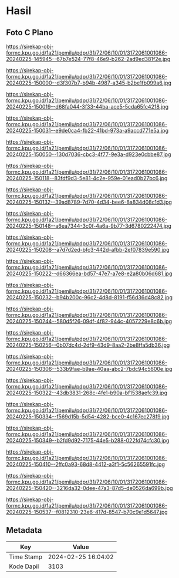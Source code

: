 # Hasil

## Foto C Plano

https://sirekap-obj-formc.kpu.go.id/1a21/pemilu/pdpr/31/72/06/10/01/3172061001086-20240225-145945--67b7e524-77f8-46e9-b262-2ad9ed381f2e.jpg

https://sirekap-obj-formc.kpu.go.id/1a21/pemilu/pdpr/31/72/06/10/01/3172061001086-20240225-150000--d3f307b7-b94b-4987-a345-b2be1fb099a6.jpg

https://sirekap-obj-formc.kpu.go.id/1a21/pemilu/pdpr/31/72/06/10/01/3172061001086-20240225-150019--d68fa044-3f33-44ba-ace5-5cda65fc4218.jpg

https://sirekap-obj-formc.kpu.go.id/1a21/pemilu/pdpr/31/72/06/10/01/3172061001086-20240225-150031--e9de0ca4-fb22-41bd-973a-a9accd771e5a.jpg

https://sirekap-obj-formc.kpu.go.id/1a21/pemilu/pdpr/31/72/06/10/01/3172061001086-20240225-150050--130d7036-cbc3-4f77-9e3a-d923e0cbbe87.jpg

https://sirekap-obj-formc.kpu.go.id/1a21/pemilu/pdpr/31/72/06/10/01/3172061001086-20240225-150118--83fdf9d3-5e81-4c2e-959e-01ead0b27bc6.jpg

https://sirekap-obj-formc.kpu.go.id/1a21/pemilu/pdpr/31/72/06/10/01/3172061001086-20240225-150132--39ad8789-7d70-4d34-bee6-8a834d08c1d3.jpg

https://sirekap-obj-formc.kpu.go.id/1a21/pemilu/pdpr/31/72/06/10/01/3172061001086-20240225-150148--a6ea7344-3c0f-4a6a-9b77-3d6780222474.jpg

https://sirekap-obj-formc.kpu.go.id/1a21/pemilu/pdpr/31/72/06/10/01/3172061001086-20240225-150208--a7d7d2ed-bfc3-442d-afbb-2ef07839e590.jpg

https://sirekap-obj-formc.kpu.go.id/1a21/pemilu/pdpr/31/72/06/10/01/3172061001086-20240225-150222--d66366ea-bd57-47e7-a7e8-e2a80b06d681.jpg

https://sirekap-obj-formc.kpu.go.id/1a21/pemilu/pdpr/31/72/06/10/01/3172061001086-20240225-150232--b94b200c-96c2-4d8d-8191-f56d36d48c82.jpg

https://sirekap-obj-formc.kpu.go.id/1a21/pemilu/pdpr/31/72/06/10/01/3172061001086-20240225-150244--580d5f26-09df-4f82-944c-4057229e8c6b.jpg

https://sirekap-obj-formc.kpu.go.id/1a21/pemilu/pdpr/31/72/06/10/01/3172061001086-20240225-150256--0b07dc4d-2df9-43d9-8aa2-2be8ffa5db36.jpg

https://sirekap-obj-formc.kpu.go.id/1a21/pemilu/pdpr/31/72/06/10/01/3172061001086-20240225-150306--533b9fae-b9ae-40aa-abc2-7bdc94c5600e.jpg

https://sirekap-obj-formc.kpu.go.id/1a21/pemilu/pdpr/31/72/06/10/01/3172061001086-20240225-150322--43db3831-268c-4fe1-b90a-bf1538aefc39.jpg

https://sirekap-obj-formc.kpu.go.id/1a21/pemilu/pdpr/31/72/06/10/01/3172061001086-20240225-150334--f569d15b-5d54-4282-bce0-4c167ec278f9.jpg

https://sirekap-obj-formc.kpu.go.id/1a21/pemilu/pdpr/31/72/06/10/01/3172061001086-20240225-150349--b2fd9d92-7175-44e5-b288-022fd74cfc30.jpg

https://sirekap-obj-formc.kpu.go.id/1a21/pemilu/pdpr/31/72/06/10/01/3172061001086-20240225-150410--2ffc0a93-68d8-4412-a3f1-5c56265591fc.jpg

https://sirekap-obj-formc.kpu.go.id/1a21/pemilu/pdpr/31/72/06/10/01/3172061001086-20240225-150420--3216da32-0dee-47a3-87d5-de0526da699b.jpg

https://sirekap-obj-formc.kpu.go.id/1a21/pemilu/pdpr/31/72/06/10/01/3172061001086-20240225-150537--f0812310-23e6-417d-8547-b70c9e1d5647.jpg


## Metadata

| Key        | Value               |
| ---------- | ------------------- |
| Time Stamp | 2024-02-25 16:04:02 |
| Kode Dapil | 3103                |




